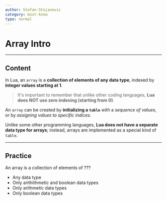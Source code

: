```yaml
---
author: Stefan-Stojanovic
category: must-know
type: normal
---
```


# Array Intro

---
## Content

In Lua, an `array` is a **collection of elements of any data type**, indexed by **integer values starting at 1**. 

> It's important to remember that unlike other coding languages, **Lua does NOT use zero indexing (starting from 0)**.

An `array` can be created by **initializing a `table`** with a *sequence of values*, or by *assigning values to specific indices*. 

Unlike some other programming languages, **Lua does not have a separate data type for arrays**; instead, arrays are implemented as a special kind of `table`.

---

## Practice 

An array is a collection of elements of ???

- Any data type
- Only arithithmetic and boolean data types
- Only arithmetic data types
- Only boolean data types